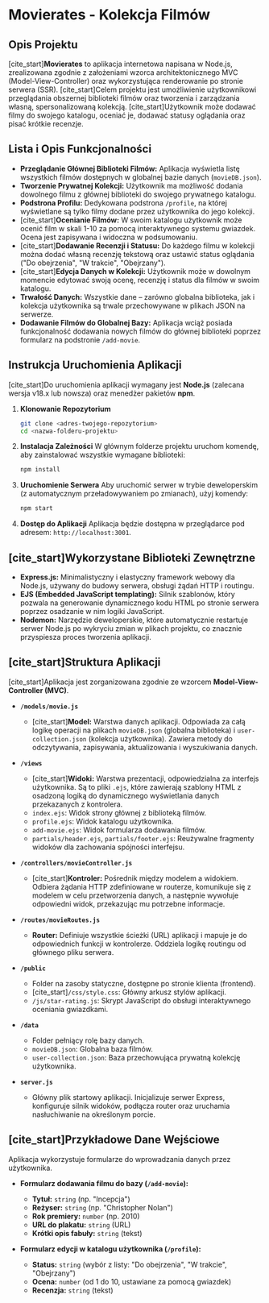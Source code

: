 # Movierates - Kolekcja Filmów

## Opis Projektu

[cite_start]**Movierates** to aplikacja internetowa napisana w Node.js, zrealizowana zgodnie z założeniami wzorca architektonicznego MVC (Model-View-Controller) oraz wykorzystująca renderowanie po stronie serwera (SSR). [cite_start]Celem projektu jest umożliwienie użytkownikowi przeglądania obszernej biblioteki filmów oraz tworzenia i zarządzania własną, spersonalizowaną kolekcją. [cite_start]Użytkownik może dodawać filmy do swojego katalogu, oceniać je, dodawać statusy oglądania oraz pisać krótkie recenzje.

## Lista i Opis Funkcjonalności

* **Przeglądanie Głównej Biblioteki Filmów:** Aplikacja wyświetla listę wszystkich filmów dostępnych w globalnej bazie danych (`movieDB.json`).
* **Tworzenie Prywatnej Kolekcji:** Użytkownik ma możliwość dodania dowolnego filmu z głównej biblioteki do swojego prywatnego katalogu.
* **Podstrona Profilu:** Dedykowana podstrona `/profile`, na której wyświetlane są tylko filmy dodane przez użytkownika do jego kolekcji.
* [cite_start]**Ocenianie Filmów:** W swoim katalogu użytkownik może ocenić film w skali 1-10 za pomocą interaktywnego systemu gwiazdek. Ocena jest zapisywana i widoczna w podsumowaniu.
* [cite_start]**Dodawanie Recenzji i Statusu:** Do każdego filmu w kolekcji można dodać własną recenzję tekstową oraz ustawić status oglądania ("Do obejrzenia", "W trakcie", "Obejrzany").
* [cite_start]**Edycja Danych w Kolekcji:** Użytkownik może w dowolnym momencie edytować swoją ocenę, recenzję i status dla filmów w swoim katalogu.
* **Trwałość Danych:** Wszystkie dane – zarówno globalna biblioteka, jak i kolekcja użytkownika są trwale przechowywane w plikach JSON na serwerze.
* **Dodawanie Filmów do Globalnej Bazy:** Aplikacja wciąż posiada funkcjonalność dodawania nowych filmów do głównej biblioteki poprzez formularz na podstronie `/add-movie`.

## Instrukcja Uruchomienia Aplikacji

[cite_start]Do uruchomienia aplikacji wymagany jest **Node.js** (zalecana wersja v18.x lub nowsza) oraz menedżer pakietów **npm**.

1.  **Klonowanie Repozytorium**
    ```bash
    git clone <adres-twojego-repozytorium>
    cd <nazwa-folderu-projektu>
    ```

2.  **Instalacja Zależności**
    W głównym folderze projektu uruchom komendę, aby zainstalować wszystkie wymagane biblioteki:
    ```bash
    npm install
    ```

3.  **Uruchomienie Serwera**
    Aby uruchomić serwer w trybie deweloperskim (z automatycznym przeładowywaniem po zmianach), użyj komendy:
    ```bash
    npm start
    ```

4.  **Dostęp do Aplikacji**
    Aplikacja będzie dostępna w przeglądarce pod adresem: `http://localhost:3001`.

## [cite_start]Wykorzystane Biblioteki Zewnętrzne 

* **Express.js:** Minimalistyczny i elastyczny framework webowy dla Node.js, używany do budowy serwera, obsługi żądań HTTP i routingu.
* **EJS (Embedded JavaScript templating):** Silnik szablonów, który pozwala na generowanie dynamicznego kodu HTML po stronie serwera poprzez osadzanie w nim logiki JavaScript.
* **Nodemon:** Narzędzie deweloperskie, które automatycznie restartuje serwer Node.js po wykryciu zmian w plikach projektu, co znacznie przyspiesza proces tworzenia aplikacji.

## [cite_start]Struktura Aplikacji 

[cite_start]Aplikacja jest zorganizowana zgodnie ze wzorcem **Model-View-Controller (MVC)**.

* **`/models/movie.js`**
    * [cite_start]**Model:** Warstwa danych aplikacji. Odpowiada za całą logikę operacji na plikach `movieDB.json` (globalna biblioteka) i `user-collection.json` (kolekcja użytkownika). Zawiera metody do odczytywania, zapisywania, aktualizowania i wyszukiwania danych.

* **`/views`**
    * [cite_start]**Widoki:** Warstwa prezentacji, odpowiedzialna za interfejs użytkownika. Są to pliki `.ejs`, które zawierają szablony HTML z osadzoną logiką do dynamicznego wyświetlania danych przekazanych z kontrolera.
    * `index.ejs`: Widok strony głównej z biblioteką filmów.
    * `profile.ejs`: Widok katalogu użytkownika.
    * `add-movie.ejs`: Widok formularza dodawania filmów.
    * `partials/header.ejs`, `partials/footer.ejs`: Reużywalne fragmenty widoków dla zachowania spójności interfejsu.

* **`/controllers/movieController.js`**
    * [cite_start]**Kontroler:** Pośrednik między modelem a widokiem. Odbiera żądania HTTP zdefiniowane w routerze, komunikuje się z modelem w celu przetworzenia danych, a następnie wywołuje odpowiedni widok, przekazując mu potrzebne informacje.

* **`/routes/movieRoutes.js`**
    * **Router:** Definiuje wszystkie ścieżki (URL) aplikacji i mapuje je do odpowiednich funkcji w kontrolerze. Oddziela logikę routingu od głównego pliku serwera.

* **`/public`**
    * Folder na zasoby statyczne, dostępne po stronie klienta (frontend).
    * [cite_start]`/css/style.css`: Główny arkusz stylów aplikacji.
    * `/js/star-rating.js`: Skrypt JavaScript do obsługi interaktywnego oceniania gwiazdkami.

* **`/data`**
    * Folder pełniący rolę bazy danych.
    * `movieDB.json`: Globalna baza filmów.
    * `user-collection.json`: Baza przechowująca prywatną kolekcję użytkownika.

* **`server.js`**
    * Główny plik startowy aplikacji. Inicjalizuje serwer Express, konfiguruje silnik widoków, podłącza router oraz uruchamia nasłuchiwanie na określonym porcie.

## [cite_start]Przykładowe Dane Wejściowe 

Aplikacja wykorzystuje formularze do wprowadzania danych przez użytkownika.

* **Formularz dodawania filmu do bazy (`/add-movie`):**
    * **Tytuł:** `string` (np. "Incepcja")
    * **Reżyser:** `string` (np. "Christopher Nolan")
    * **Rok premiery:** `number` (np. 2010)
    * **URL do plakatu:** `string` (URL)
    * **Krótki opis fabuły:** `string` (tekst)

* **Formularz edycji w katalogu użytkownika (`/profile`):**
    * **Status:** `string` (wybór z listy: "Do obejrzenia", "W trakcie", "Obejrzany")
    * **Ocena:** `number` (od 1 do 10, ustawiane za pomocą gwiazdek)
    * **Recenzja:** `string` (tekst)